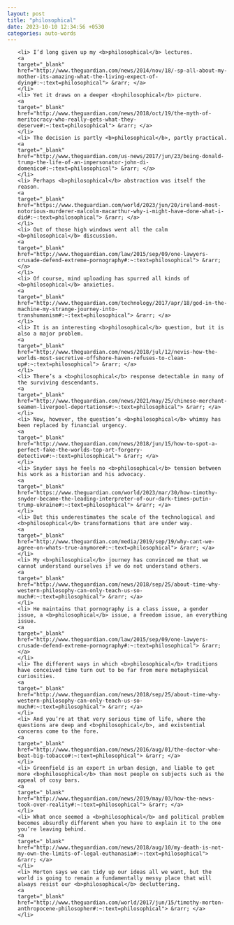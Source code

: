 ```yaml
---
layout: post
title: "philosophical"
date: 2023-10-10 12:34:56 +0530
categories: auto-words
---
```

<ol>

    <li> I’d long given up my <b>philosophical</b> lectures.
    <a 
    target="_blank" 
    href="http://www.theguardian.com/news/2014/nov/18/-sp-all-about-my-mother-its-amazing-what-the-living-expect-of-dying#:~:text=philosophical"> &rarr; </a>
    </li>
    <li> Yet it draws on a deeper <b>philosophical</b> picture.
    <a 
    target="_blank" 
    href="http://www.theguardian.com/news/2018/oct/19/the-myth-of-meritocracy-who-really-gets-what-they-deserve#:~:text=philosophical"> &rarr; </a>
    </li>
    <li> The decision is partly <b>philosophical</b>, partly practical.
    <a 
    target="_blank" 
    href="http://www.theguardian.com/us-news/2017/jun/23/being-donald-trump-the-life-of-an-impersonator-john-di-domenico#:~:text=philosophical"> &rarr; </a>
    </li>
    <li> Perhaps <b>philosophical</b> abstraction was itself the reason.
    <a 
    target="_blank" 
    href="https://www.theguardian.com/world/2023/jun/20/ireland-most-notorious-murderer-malcolm-macarthur-why-i-might-have-done-what-i-did#:~:text=philosophical"> &rarr; </a>
    </li>
    <li> Out of those high windows went all the calm <b>philosophical</b> discussion.
    <a 
    target="_blank" 
    href="http://www.theguardian.com/law/2015/sep/09/one-lawyers-crusade-defend-extreme-pornography#:~:text=philosophical"> &rarr; </a>
    </li>
    <li> Of course, mind uploading has spurred all kinds of <b>philosophical</b> anxieties.
    <a 
    target="_blank" 
    href="http://www.theguardian.com/technology/2017/apr/18/god-in-the-machine-my-strange-journey-into-transhumanism#:~:text=philosophical"> &rarr; </a>
    </li>
    <li> It is an interesting <b>philosophical</b> question, but it is also a major problem.
    <a 
    target="_blank" 
    href="http://www.theguardian.com/news/2018/jul/12/nevis-how-the-worlds-most-secretive-offshore-haven-refuses-to-clean-up#:~:text=philosophical"> &rarr; </a>
    </li>
    <li> There’s a <b>philosophical</b> response detectable in many of the surviving descendants.
    <a 
    target="_blank" 
    href="http://www.theguardian.com/news/2021/may/25/chinese-merchant-seamen-liverpool-deportations#:~:text=philosophical"> &rarr; </a>
    </li>
    <li> Now, however, the question’s <b>philosophical</b> whimsy has been replaced by financial urgency.
    <a 
    target="_blank" 
    href="http://www.theguardian.com/news/2018/jun/15/how-to-spot-a-perfect-fake-the-worlds-top-art-forgery-detective#:~:text=philosophical"> &rarr; </a>
    </li>
    <li> Snyder says he feels no <b>philosophical</b> tension between his work as a historian and his advocacy.
    <a 
    target="_blank" 
    href="https://www.theguardian.com/world/2023/mar/30/how-timothy-snyder-became-the-leading-interpreter-of-our-dark-times-putin-trump-ukraine#:~:text=philosophical"> &rarr; </a>
    </li>
    <li> But this underestimates the scale of the technological and <b>philosophical</b> transformations that are under way.
    <a 
    target="_blank" 
    href="http://www.theguardian.com/media/2019/sep/19/why-cant-we-agree-on-whats-true-anymore#:~:text=philosophical"> &rarr; </a>
    </li>
    <li> My <b>philosophical</b> journey has convinced me that we cannot understand ourselves if we do not understand others.
    <a 
    target="_blank" 
    href="http://www.theguardian.com/news/2018/sep/25/about-time-why-western-philosophy-can-only-teach-us-so-much#:~:text=philosophical"> &rarr; </a>
    </li>
    <li> He maintains that pornography is a class issue, a gender issue, a <b>philosophical</b> issue, a freedom issue, an everything issue.
    <a 
    target="_blank" 
    href="http://www.theguardian.com/law/2015/sep/09/one-lawyers-crusade-defend-extreme-pornography#:~:text=philosophical"> &rarr; </a>
    </li>
    <li> The different ways in which <b>philosophical</b> traditions have conceived time turn out to be far from mere metaphysical curiosities.
    <a 
    target="_blank" 
    href="http://www.theguardian.com/news/2018/sep/25/about-time-why-western-philosophy-can-only-teach-us-so-much#:~:text=philosophical"> &rarr; </a>
    </li>
    <li> And you’re at that very serious time of life, where the questions are deep and <b>philosophical</b>, and existential concerns come to the fore.
    <a 
    target="_blank" 
    href="http://www.theguardian.com/news/2016/aug/01/the-doctor-who-beat-big-tobacco#:~:text=philosophical"> &rarr; </a>
    </li>
    <li> Greenfield is an expert in urban design, and liable to get more <b>philosophical</b> than most people on subjects such as the appeal of cosy bars.
    <a 
    target="_blank" 
    href="http://www.theguardian.com/news/2019/may/03/how-the-news-took-over-reality#:~:text=philosophical"> &rarr; </a>
    </li>
    <li> What once seemed a <b>philosophical</b> and political problem becomes absurdly different when you have to explain it to the one you’re leaving behind.
    <a 
    target="_blank" 
    href="http://www.theguardian.com/news/2018/aug/10/my-death-is-not-my-own-the-limits-of-legal-euthanasia#:~:text=philosophical"> &rarr; </a>
    </li>
    <li> Morton says we can tidy up our ideas all we want, but the world is going to remain a fundamentally messy place that will always resist our <b>philosophical</b> decluttering.
    <a 
    target="_blank" 
    href="http://www.theguardian.com/world/2017/jun/15/timothy-morton-anthropocene-philosopher#:~:text=philosophical"> &rarr; </a>
    </li>